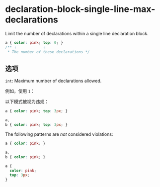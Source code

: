 # declaration-block-single-line-max-declarations

Limit the number of declarations within a single line declaration block.

```css
a { color: pink; top: 0; }
/** ↑            ↑
 * The number of these declarations */
```

## 选项

`int`: Maximum number of declarations allowed.

例如，使用 `1`：

以下模式被视为违规：

```css
a { color: pink; top: 3px; }
```

```css
a,
b { color: pink; top: 3px; }
```

The following patterns are *not* considered violations:

```css
a { color: pink; }
```

```css
a,
b { color: pink; }
```

```css
a {
  color: pink;
  top: 3px;
}
```
